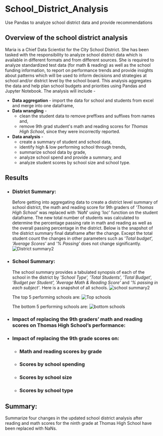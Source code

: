# School_District_Analysis
Use Pandas to analyze school district data and provide recommendations

## Overview of the school district analysis
Maria is a Chief Data Scientist for the City School District. She has been tasked with the responsibility to analyze school district data which is available in different formats and from different sources. She is required to analyze standardized test data (for math & reading) as well as the school funding information, to report on performance trends and provide insights about patterns which will be used to inform decisions and strategies at school and/or district level by the school board. This analysis aggregates the data and help plan school budgets and priorities using Pandas and Jupyter Notebook. The analysis will include -
- **Data aggregation**  - import the data for school and students from excel and merge into one dataframe,
- **Data wrangling** -
  - clean the student data to remove preffixes and suffixes from names and,
  - remove 9th grad student's math and reading scores for *Thomas High School*, since they were incorrectly reported.
- **Data analysis** -
  - create a summary of student and school data,
  - identify high & low performing school through trends,
  - summarize school data by grade,
  - analyze school spend and provide a summary, and
  - analyze student scores by school size and school type.

## Results

- ###  District Summary:
  Before getting into aggregating data to create a district level summary of school district, the math and reading score for 9th graders of *'Thomas High School'* was replaced with *'NaN*' using *'loc*' function on the student dataframe. The new total number of students was calculated to determine the percentage passing rate in math and reading as well as the overall passing percentage in the district. Below is the snapshot of the district summary final dataframe after the change. Except the total student count the changes in other parameters such as *'Total budget', 'Average Scores'*  and *'% Passing'* does not change significantly. 
  ![District summary2](https://user-images.githubusercontent.com/84694664/126910623-df925b02-abe6-4e10-99d2-c7bccd19186d.JPG)

- ###  School Summary:
  The school summary provides a tabulated synopsis of each of the school in the district by *'School Type', 'Total Students', 'Total Budget', 'Budget per Student', 'Average Math & Reading Score'* and *'% passing in each subject'*. Here is a snapshot of all schools.
  ![school summary2](https://user-images.githubusercontent.com/84694664/126912189-d9509e31-8540-48f1-958a-78a34f142fb8.JPG)

  The top 5 performing schools are:
  ![Top schools](https://user-images.githubusercontent.com/84694664/126912233-9ab73179-5f64-4aa2-835e-4a280d55fe60.JPG)

  The bottom 5 performing schools are:
  ![bottom schools](https://user-images.githubusercontent.com/84694664/126912258-91874a11-d299-45c5-97d2-5ab1e5331d6a.JPG)

- ### Impact of replacing the 9th graders’ math and reading scores on Thomas High School’s performance:

- ### Impact of replacing the 9th grade scores on:
  - ### Math and reading scores by grade
  - ### Scores by school spending
  - ### Scores by school size
  - ### Scores by school type

## Summary: 
Summarize four changes in the updated school district analysis after reading and math scores for the ninth grade at Thomas High School have been replaced with NaNs.

